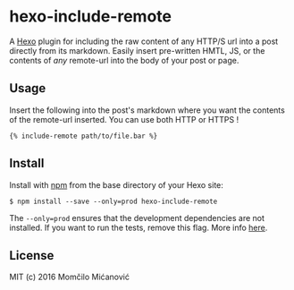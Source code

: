 # hexo-include-remote

A [Hexo](https://github.com/hexojs/hexo) plugin for including the raw content of any HTTP/S url into a post directly from its markdown. Easily insert pre-written HMTL, JS, or the contents of _any_ remote-url into the body of your post or page.

## Usage

Insert the following into the post's markdown where you want the contents of the remote-url inserted. You can use both HTTP or HTTPS !
```
{% include-remote path/to/file.bar %}
```

## Install

Install with [npm](https://www.npmjs.com/) from the base directory of your Hexo site:

```
$ npm install --save --only=prod hexo-include-remote
```

The `--only=prod` ensures that the development dependencies are not installed. If you want to run the tests, remove this flag. More info [here](https://docs.npmjs.com/cli/install).

## License

MIT (c) 2016 Momčilo  Mićanović
